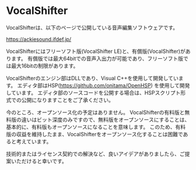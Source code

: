 # VocalShifter
VocalShifterは、以下のページで公開している音声編集ソフトウェアです。

https://ackiesound.ifdef.jp/

VocalShifterにはフリーソフト版(VocalShifter LE)と、有償版(VocalShifter)があります。
有償版では最大64bitでの音声入出力が可能であり、フリーソフト版では最大16bitの制限があります。

VocalShifterのエンジン部はDLLであり、Visual C++を使用して開発しています。
エディタ部はHSP(https://github.com/onitama/OpenHSP)
を使用して開発しています。
エディタ部のソースコードを公開する場合は、HSPスクリプト形式での公開になりますことをご了承ください。

今のところ、オープンソース化の予定はありません。
VocalShifterの有料版と無料版の違いはビット深度のみですので、無料版をオープンソースにすることは、
基本的に、有料版もオープンソースになることを意味します。
このため、有料版の収益を維持したまま、VocalShifterをオープンソース化することは困難であると考えています。

技術的またはライセンス契約での解決など、良いアイデアがありましたら、ご提案いただけると幸いです。
